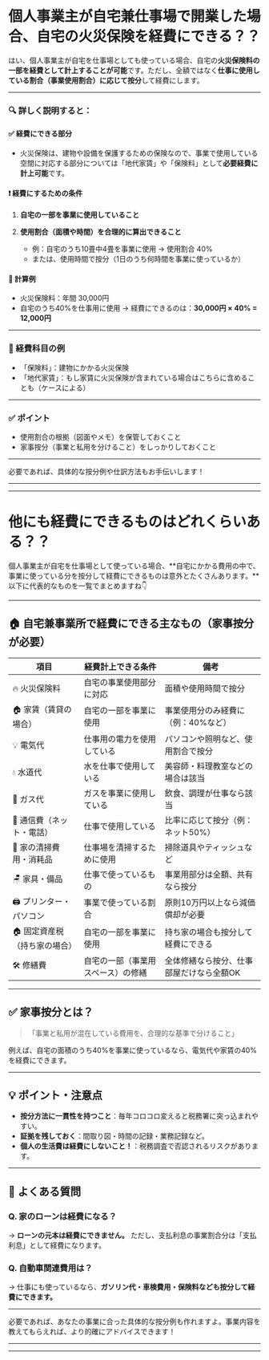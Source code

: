 # 個人事業主が自宅兼仕事場で開業した場合、自宅の火災保険を経費にできる？？

はい、個人事業主が自宅を仕事場としても使っている場合、自宅の**火災保険料の一部を経費として計上することが可能**です。ただし、全額ではなく**仕事に使用している割合（事業使用割合）に応じて按分**して経費にします。

---

### 🔍 詳しく説明すると：

#### ✅ 経費にできる部分

* 火災保険は、建物や設備を保護するための保険なので、事業で使用している空間に対応する部分については「地代家賃」や「保険料」として**必要経費に計上可能**です。

#### ❗ 経費にするための条件

1. **自宅の一部を事業に使用していること**
2. **使用割合（面積や時間）を合理的に算出できること**

   * 例：自宅のうち10畳中4畳を事業に使用 → 使用割合 40%
   * または、使用時間で按分（1日のうち何時間を事業に使っているか）

#### 🔢 計算例

* 火災保険料：年間 30,000円
* 自宅のうち40%を仕事用に使用
  → 経費にできるのは：**30,000円 × 40% = 12,000円**

---

### 📌 経費科目の例

* 「保険料」：建物にかかる火災保険
* 「地代家賃」：もし家賃に火災保険が含まれている場合はこちらに含めることも（ケースによる）

---

### ✅ ポイント

* 使用割合の根拠（図面やメモ）を保管しておくこと
* 家事按分（事業と私用を分けること）をしっかりしておくこと

---

必要であれば、具体的な按分例や仕訳方法もお手伝いします！

---
---

# 他にも経費にできるものはどれくらいある？？

個人事業主が自宅を仕事場として使っている場合、\*\*自宅にかかる費用の中で、事業に使っている分を按分して経費にできるものは意外とたくさんあります。\*\*以下に代表的なものを一覧でまとめますね👇

---

## 🏠 自宅兼事業所で経費にできる主なもの（家事按分が必要）

| 項目               | 経費計上できる条件         | 備考                    |
| ---------------- | ----------------- | --------------------- |
| 🔥 火災保険料         | 自宅の事業使用部分に対応      | 面積や使用時間で按分            |
| 🏠 家賃（賃貸の場合）     | 自宅の一部を事業に使用       | 事業使用分のみ経費に（例：40%など）   |
| 💡 電気代           | 仕事用の電力を使用している     | パソコンや照明など、使用割合で按分     |
| 💧 水道代           | 水を仕事で使用している       | 美容師・料理教室などの場合は該当      |
| 🔌 ガス代           | ガスを事業に使用している      | 飲食、調理が仕事なら該当          |
| 📱 通信費（ネット・電話）   | 仕事で使用している         | 比率に応じて按分（例：ネット50%）    |
| 🧹 家の清掃費用・消耗品    | 仕事場を清掃するために使用     | 掃除道具やティッシュなど          |
| 🪑 家具・備品         | 仕事で使っているもの        | 事業用部分は全額、共有なら按分       |
| 🖨 プリンター・パソコン    | 事業で使っている割合        | 原則10万円以上なら減価償却が必要     |
| 🏠 固定資産税（持ち家の場合） | 自宅の一部を事業に使用       | 持ち家の場合も按分して経費にできる     |
| 🛠 修繕費           | 自宅の一部（事業用スペース）の修繕 | 全体修繕なら按分、仕事部屋だけなら全額OK |

---

## ✅ 家事按分とは？

> 「事業と私用が混在している費用を、合理的な基準で分けること」

例えば、自宅の面積のうち40%を事業に使っているなら、電気代や家賃の40%を経費にできます。

---

## 💡 ポイント・注意点

* **按分方法に一貫性を持つこと**：毎年コロコロ変えると税務署に突っ込まれやすい。
* **証拠を残しておく**：間取り図・時間の記録・業務記録など。
* **個人の生活費は経費にしないこと！**：税務調査で否認されるリスクがあります。

---

## 💬 よくある質問

### Q. 家のローンは経費になる？

→ **ローンの元本は経費にできません。** ただし、支払利息の事業割合分は「支払利息」として経費になります。

### Q. 自動車関連費用は？

→ 仕事にも使っているなら、**ガソリン代・車検費用・保険料なども按分して経費にできます。**

---

必要であれば、あなたの事業に合った具体的な按分例も作れますよ。事業内容を教えてもらえれば、より的確にアドバイスできます！

---
---
